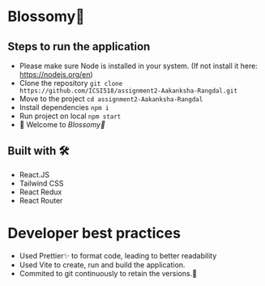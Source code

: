 # Blossomy🌸

## Steps to run the application

- Please make sure Node is installed in your system. (If not install it here: https://nodejs.org/en)
- Clone the repository `git clone https://github.com/ICSI518/assignment2-Aakanksha-Rangdal.git`
- Move to the project `cd assignment2-Aakanksha-Rangdal`
- Install dependencies `npm i`
- Run project on local `npm start`
- 🎉 Welcome to _Blossomy🌸_

## Built with 🛠️

- React.JS
- Tailwind CSS
- React Redux
- React Router

# Developer best practices

- Used Prettier✨ to format code, leading to better readability
- Used Vite to create, run and build the application.
- Commited to git continuously to retain the versions.🔗
